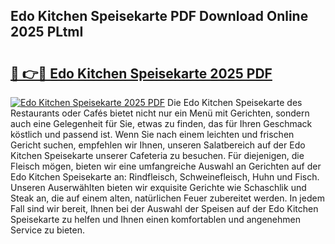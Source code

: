 ## Edo Kitchen Speisekarte PDF Download Online 2025 PLtmI

# <h2><a href="http://gc892c.nevu.top/?p=Edo+Kitchen+Speisekarte">🔗 👉🔴 Edo Kitchen Speisekarte 2025 PDF</a></h2>

[![Edo Kitchen Speisekarte 2025 PDF](https://i.imgur.com/dBaPXMq.png)](http://gc892c.nevu.top/?p=Edo+Kitchen+Speisekarte)
Die Edo Kitchen Speisekarte des Restaurants oder Cafés bietet nicht nur ein Menü mit Gerichten, sondern auch eine Gelegenheit für Sie, etwas zu finden, das für Ihren Geschmack köstlich und passend ist. Wenn Sie nach einem leichten und frischen Gericht suchen, empfehlen wir Ihnen, unseren Salatbereich auf der Edo Kitchen Speisekarte unserer Cafeteria zu besuchen. Für diejenigen, die Fleisch mögen, bieten wir eine umfangreiche Auswahl an Gerichten auf der Edo Kitchen Speisekarte an: Rindfleisch, Schweinefleisch, Huhn und Fisch. Unseren Auserwählten bieten wir exquisite Gerichte wie Schaschlik und Steak an, die auf einem alten, natürlichen Feuer zubereitet werden. In jedem Fall sind wir bereit, Ihnen bei der Auswahl der Speisen auf der Edo Kitchen Speisekarte zu helfen und Ihnen einen komfortablen und angenehmen Service zu bieten.
